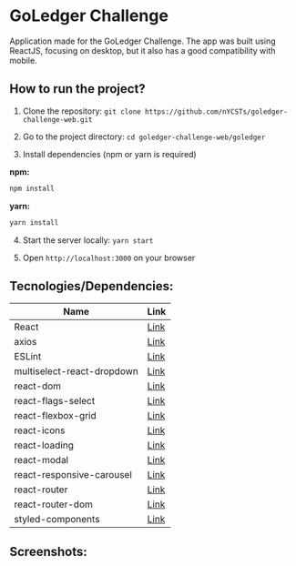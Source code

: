 # GoLedger Challenge

Application made for the GoLedger Challenge.
The app was built using ReactJS, focusing on desktop, but it also has a good compatibility with mobile.

## How to run the project?

1) Clone the repository: `git clone https://github.com/nYCSTs/goledger-challenge-web.git`

2) Go to the project directory: `cd goledger-challenge-web/goledger`

3) Install dependencies (npm or yarn is required)

**npm:**

```bash
npm install
```

**yarn:**

```bash
yarn install
```

4) Start the server locally: `yarn start`

5) Open `http://localhost:3000` on your browser

## Tecnologies/Dependencies:

| Name | Link |
| -- | -- |
| React | [Link](https://pt-br.reactjs.org/) |
| axios | [Link](https://github.com/axios/axios) |
| ESLint | [Link](https://eslint.org/) |
| multiselect-react-dropdown | [Link](https://github.com/srigar/multiselect-react-dropdown/) |
| react-dom | [Link](https://github.com/facebook/react/tree/main/packages/react-dom) |
| react-flags-select | [Link](https://github.com/ekwonye-richard/react-flags-select/) |
| react-flexbox-grid | [Link](https://github.com/roylee0704/react-flexbox-grid) |
| react-icons | [Link](https://react-icons.github.io/react-icons) |
| react-loading | [Link](https://github.com/fakiolinho/react-loading) |
| react-modal | [Link](https://github.com/reactjs/react-modal) |
| react-responsive-carousel | [Link](https://github.com/leandrowd/react-responsive-carousel) |
| react-router | [Link](https://github.com/remix-run/react-router) |
| react-router-dom | [Link](https://github.com/remix-run/react-router/tree/main/packages/react-router-dom) |
| styled-components | [Link](https://styled-components.com/) |


## Screenshots:

